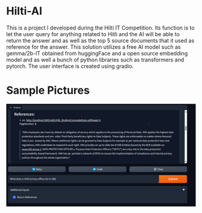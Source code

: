 # Hilti-AI

This is a project I developed during the Hilti IT Competition. Its function is to let the user query for anything related to Hitli and the AI will be able to return the answer and as well as the top 5 source documents that it used as reference for the answer. This solution utilizes a free AI model such as gemma/2b-IT obtained from huggingFace and a open source embedding model and as well a bunch of python libraries such as transformers and pytorch. The user interface is created using gradio.

# Sample Pictures
![sample image](images/Screenshot%202024-05-15%20181040.png)
